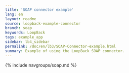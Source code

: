 ```yaml
---
title: 'SOAP connector example'
lang: en
layout: readme
source: loopback-example-connector
branch: soap
keywords: LoopBack
tags: example_app
sidebar: lb4_sidebar
permalink: /doc/en/lb3/SOAP-Connector-example.html
summary: Example of using the LoopBack SOAP connector.
---
```


{% include navgroups/soap.md %} <br/>
